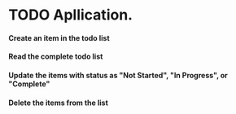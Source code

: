 # TODO Apllication.
 #### Create an item in the todo list
 #### Read the complete todo list
 #### Update the items with status as "Not Started", "In Progress", or "Complete"
 #### Delete the items from the list
